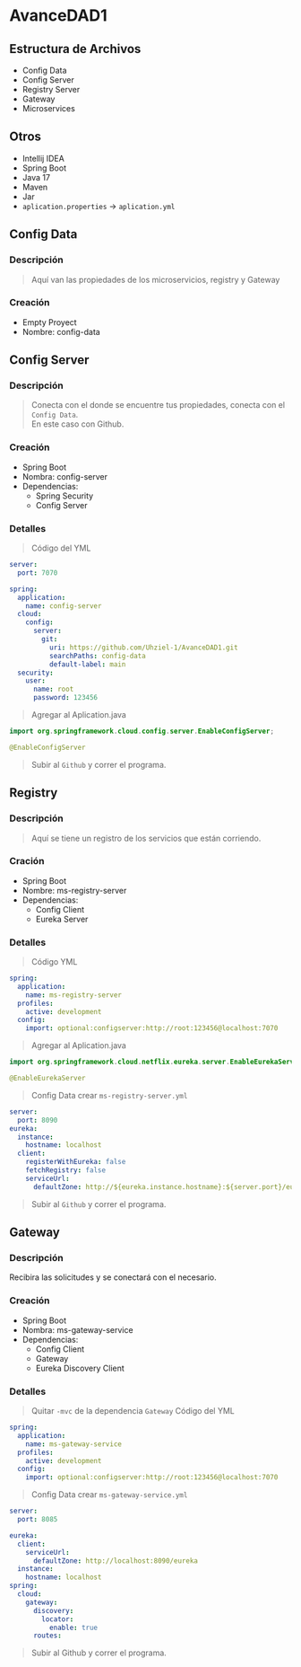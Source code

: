 # AvanceDAD1
## Estructura de Archivos
- Config Data
- Config Server
- Registry Server
- Gateway
- Microservices
## Otros
- Intellij IDEA
- Spring Boot
- Java 17
- Maven
- Jar
- `aplication.properties` → `aplication.yml`
## Config Data
### Descripción
> Aquí van las propiedades de los microservicios, registry y Gateway
### Creación
- Empty Proyect
- Nombre: config-data
## Config Server
### Descripción
> Conecta con el donde se encuentre tus propiedades, conecta con el `Config Data`.  
> En este caso con Github.
### Creación
- Spring Boot
- Nombra: config-server
- Dependencias:
    - Spring Security
    - Config Server
### Detalles
> Código del YML
```yml
server:
  port: 7070

spring:
  application:
    name: config-server
  cloud:
    config:
      server:
        git:
          uri: https://github.com/Uhziel-1/AvanceDAD1.git
          searchPaths: config-data
          default-label: main
  security:
    user:
      name: root
      password: 123456
```
>Agregar al Aplication.java
```java
import org.springframework.cloud.config.server.EnableConfigServer;

@EnableConfigServer
```
> Subir al `Github` y correr el programa.
## Registry
### Descripción
> Aquí se tiene un registro de los servicios que están corriendo.
### Cración
- Spring Boot
- Nombre: ms-registry-server
- Dependencias:
    - Config Client
    - Eureka Server
### Detalles
> Código YML
```yml
spring:
  application:
    name: ms-registry-server
  profiles:
    active: development
  config:
    import: optional:configserver:http://root:123456@localhost:7070
```
> Agregar al Aplication.java
```java
import org.springframework.cloud.netflix.eureka.server.EnableEurekaServer;

@EnableEurekaServer
```
> Config Data crear `ms-registry-server.yml`
```yml
server:
  port: 8090
eureka:
  instance:
    hostname: localhost
  client:
    registerWithEureka: false
    fetchRegistry: false
    serviceUrl:
      defaultZone: http://${eureka.instance.hostname}:${server.port}/eureka/
```
> Subir al `Github` y correr el programa.
## Gateway
### Descripción
Recibira las solicitudes y se conectará con el necesario.
### Creación
- Spring Boot
- Nombra: ms-gateway-service
- Dependencias:
    - Config Client
    - Gateway
    - Eureka Discovery Client
### Detalles
> Quitar `-mvc` de la dependencia `Gateway`
> Código del YML
```yml
spring:
  application:
    name: ms-gateway-service
  profiles:
    active: development
  config:
    import: optional:configserver:http://root:123456@localhost:7070
```
> Config Data crear `ms-gateway-service.yml`
```yml
server:
  port: 8085

eureka:
  client:
    serviceUrl:
      defaultZone: http://localhost:8090/eureka
  instance:
    hostname: localhost
spring:
  cloud:
    gateway:
      discovery:
        locator:
          enable: true
      routes:
```
> Subir al Github y correr el programa.
